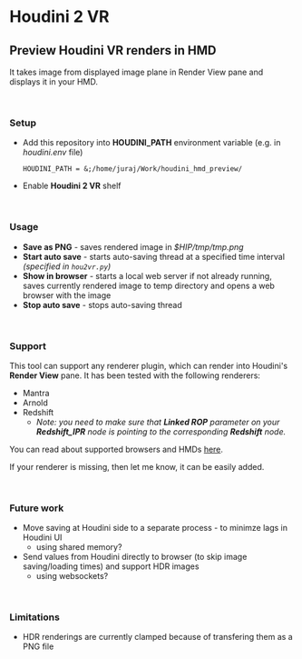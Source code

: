 # Houdini 2 VR
## Preview Houdini VR renders in HMD
It takes image from displayed image plane in Render View pane and displays it in your HMD.

<br>

### Setup
* Add this repository into **HOUDINI_PATH** environment variable (e.g. in *houdini.env* file)
    ```
    HOUDINI_PATH = &;/home/juraj/Work/houdini_hmd_preview/
    ```
* Enable **Houdini 2 VR** shelf

<br>

### Usage
* **Save as PNG** - saves rendered image in *$HIP/tmp/tmp.png*
* **Start auto save** - starts auto-saving thread at a specified time interval *(specified in `hou2vr.py`)*
* **Show in browser** - starts a local web server if not already running, saves currently rendered image to temp directory and opens a web browser with the image
* **Stop auto save** - stops auto-saving thread

<br>

### Support
This tool can support any renderer plugin, which can render into Houdini's **Render View** pane. It has been tested with the following renderers:
* Mantra
* Arnold
* Redshift
    * *Note: you need to make sure that **Linked ROP** parameter on your **Redshift_IPR** node is pointing to the corresponding **Redshift** node.*

You can read about supported browsers and HMDs [here](https://webvr.rocks/).

If your renderer is missing, then let me know, it can be easily added.

<br>

### Future work
* Move saving at Houdini side to a separate process - to minimze lags in Houdini UI
    * using shared memory?
* Send values from Houdini directly to browser (to skip image saving/loading times) and support HDR images
    * using websockets?

<br>

### Limitations
* HDR renderings are currently clamped because of transfering them as a PNG file
